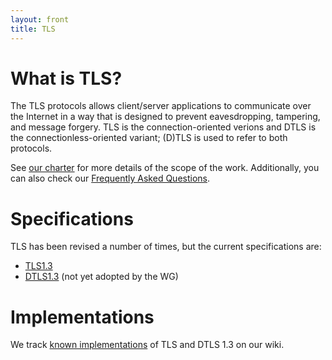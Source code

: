 ```yaml
---
layout: front
title: TLS
---
```


# What is TLS?

The TLS protocols allows client/server applications to communicate over the
Internet in a way that is designed to prevent eavesdropping, tampering, and
message forgery.  TLS is the connection-oriented verions and DTLS is the
connectionless-oriented variant; (D)TLS is used to refer to both protocols.

See [our charter](http://datatracker.ietf.org/wg/tls/charter/) for more
details of the scope of the work.  Additionally, you can also check our
[Frequently Asked Questions](/faq/).

# Specifications

TLS has been revised a number of times, but the current specifications are:

* [TLS1.3](https://datatracker.ietf.org/doc/draft-ietf-tls-tls13/)
* [DTLS1.3](https://github.com/ekr/dtls13-spec) (not yet adopted by the WG)

# Implementations

We track [known
implementations](https://github.com/tlswg/tls13-spec/wiki/Implementations) of
TLS and DTLS 1.3 on our wiki.
